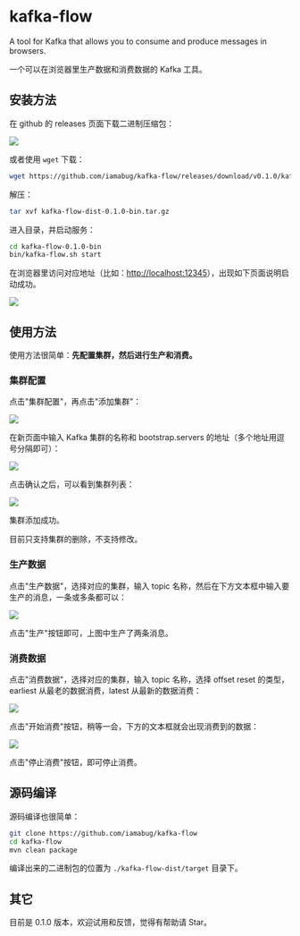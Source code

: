 # kafka-flow

A tool for Kafka that allows you to consume and produce messages in browsers.

一个可以在浏览器里生产数据和消费数据的 Kafka 工具。

## 安装方法

在 github 的 releases 页面下载二进制压缩包：

![](https://tva1.sinaimg.cn/large/006tNbRwly1ga4btuyornj30q40a7t9i.jpg)

或者使用 `wget` 下载：

```bash
wget https://github.com/iamabug/kafka-flow/releases/download/v0.1.0/kafka-flow-dist-0.1.0-bin.tar.gz
```

解压：

```bash
tar xvf kafka-flow-dist-0.1.0-bin.tar.gz
```

进入目录，并启动服务：

```bash
cd kafka-flow-0.1.0-bin
bin/kafka-flow.sh start
```

在浏览器里访问对应地址（比如：[http://localhost:12345](http://localhost:12345)），出现如下页面说明启动成功。

![](https://tva1.sinaimg.cn/large/006tNbRwly1ga4c3vhebsj30xi0axwf5.jpg)

## 使用方法

使用方法很简单：**先配置集群，然后进行生产和消费。**

### 集群配置

点击"集群配置"，再点击"添加集群"：

![](https://tva1.sinaimg.cn/large/006tNbRwly1ga4c6kgzxsj30w105k74l.jpg)

在新页面中输入 Kafka 集群的名称和 bootstrap.servers 的地址（多个地址用逗号分隔即可）：

![](https://tva1.sinaimg.cn/large/006tNbRwly1ga4c7ldfmkj30vm0a4gmd.jpg)

点击确认之后，可以看到集群列表：

![](https://tva1.sinaimg.cn/large/006tNbRwly1ga4c8xc5huj30vn07h74t.jpg)

集群添加成功。

目前只支持集群的删除，不支持修改。

### 生产数据

点击"生产数据"，选择对应的集群，输入 topic 名称，然后在下方文本框中输入要生产的消息，一条或多条都可以：

![](https://tva1.sinaimg.cn/large/006tNbRwly1ga4ccdnfo6j30vf0a9mxy.jpg)

点击"生产"按钮即可，上图中生产了两条消息。

### 消费数据

点击"消费数据"，选择对应的集群，输入 topic 名称，选择 offset reset 的类型，earliest 从最老的数据消费，latest 从最新的数据消费：

![](https://tva1.sinaimg.cn/large/006tNbRwly1ga4cfjivy8j30vz0bp754.jpg)

点击"开始消费"按钮，稍等一会，下方的文本框就会出现消费到的数据：

![](https://tva1.sinaimg.cn/large/006tNbRwly1ga4cioy2osj30ve0cbq3y.jpg)

点击"停止消费"按钮，即可停止消费。

## 源码编译

源码编译也很简单：

```bash
git clone https://github.com/iamabug/kafka-flow
cd kafka-flow
mvn clean package
```

编译出来的二进制包的位置为 `./kafka-flow-dist/target` 目录下。

## 其它

目前是 0.1.0 版本，欢迎试用和反馈，觉得有帮助请 Star。

